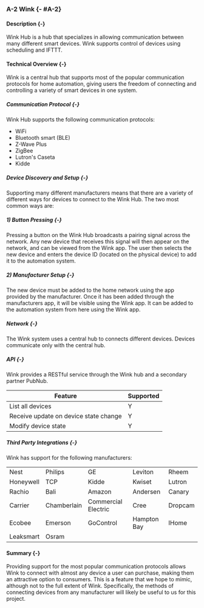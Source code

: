 ### A-2 Wink {- #A-2}

#### Description {-}

Wink Hub is a hub that specializes in allowing communication between many different smart devices.
Wink supports control of devices using scheduling and IFTTT.

#### Technical Overview {-}

Wink is a central hub that supports most of the popular communication protocols for home automation,
giving users the freedom of connecting and controlling a variety of smart devices in one system.

##### Communication Protocol {-}

Wink Hub supports the following communication protocols:

- WiFi
- Bluetooth smart (BLE)
- Z-Wave Plus
- ZigBee
- Lutron's Caseta
- Kidde

##### Device Discovery and Setup {-}

Supporting many different manufacturers means that there are a variety of different ways for
devices to connect to the Wink Hub. The two most common ways are:

##### 1) Button Pressing {-}

Pressing a button on the Wink Hub broadcasts a pairing signal across the network. Any new device
that receives this signal will then appear on the network, and can be viewed from the Wink app. The
user then selects the new device and enters the device ID (located on the physical device) to add
it to the automation system. 

##### 2) Manufacturer Setup {-}

The new device must be added to the home network using the app provided by the manufacturer. Once
it has been added through the manufacturers app, it will be visible using the Wink app. It can be
added to the automation system from here using the Wink app.

##### Network {-}

The Wink system uses a central hub to connects different devices. Devices communicate only with the
central hub.

##### API {-}

Wink provides a RESTful service through the Wink hub and a secondary partner PubNub.

| Feature                               | Supported |
| ---------                             | --------  |
| List all devices                      | Y         |
| Receive update on device state change | Y         |
| Modify device state                   | Y         |

##### Third Party Integrations {-}

Wink has support for the following manufacturers:

|           |             |                     |             |         |
| ---       | ---         | ---                 | ---         | ---     |
| Nest      | Philips     | GE                  | Leviton     | Rheem   |
| Honeywell | TCP         | Kidde               | Kwiset      | Lutron  |
| Rachio    | Bali        | Amazon              | Andersen    | Canary  |
| Carrier   | Chamberlain | Commercial Electric | Cree        | Dropcam |
| Ecobee    | Emerson     | GoControl           | Hampton Bay | IHome   |
| Leaksmart | Osram       |                     |             |         |

#### Summary {-}

Providing support for the most popular communication protocols allows Wink to connect with almost
any device a user can purchase, making them an attractive option to consumers. This is a feature
that we hope to mimic, although not to the full extent of Wink. Specifically, the methods of
connecting devices from any manufacturer will likely be useful to us for this project.


[^A-2-1]: "Wink API · Apiary,". [Online]. Available: <http://docs.winkapiv2.apiary.io/#reference/oauth/obtain-access-token>. Accessed: Oct. 9, 2016.
[^A-2-2]: "Wink FAQ - Wink@Home Wiki," 2015. [Online]. Available: <http://wiki.winkathome.net/Wink_FAQ>. Accessed: Oct. 6, 2016.
[^A-2-3]: "A simpler smart home," Wink, 2016. [Online]. Available: <http://www.wink.com/help/faq/>. Accessed: Oct. 8, 2016.


